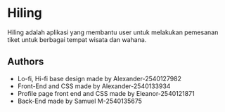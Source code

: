 # Hiling

Hiling adalah aplikasi yang membantu user untuk melakukan pemesanan tiket untuk berbagai tempat wisata dan wahana.

## Authors

- Lo-fi, Hi-fi base design made by Alexander-2540127982
- Front-End and CSS made by Alexander-2540133934
- Profile page front end and CSS made by Eleanor-2540121871
- Back-End made by Samuel M-2540135675
